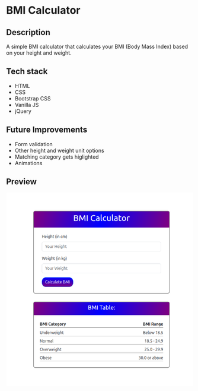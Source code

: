 # BMI Calculator

## Description
A simple BMI calculator that calculates your BMI (Body Mass Index) based on your height and weight.

## Tech stack
- HTML
- CSS
- Bootstrap CSS
- Vanilla JS
- jQuery

## Future Improvements
- Form validation
- Other height and weight unit options
- Matching category gets higlighted
- Animations

## Preview
![Preview](./screenshot/screenshot.png)